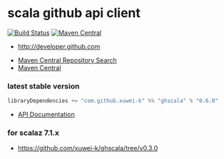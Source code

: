 # scala github api client

[![Build Status](https://secure.travis-ci.org/xuwei-k/ghscala.png)](http://travis-ci.org/xuwei-k/ghscala)
[![Maven Central](https://maven-badges.herokuapp.com/maven-central/com.github.xuwei-k/ghscala_2.11/badge.svg)](https://maven-badges.herokuapp.com/maven-central/com.github.xuwei-k/ghscala_2.11)


* http://developer.github.com


- [Maven Central Repository Search](http://search.maven.org/#search%7Cga%7C1%7Cg%3A%22com.github.xuwei-k%22%20AND%20a%3A%22ghscala_2.11%22)
- [Maven Central](http://repo1.maven.org/maven2/com/github/xuwei-k/)


### latest stable version

```scala
libraryDependencies += "com.github.xuwei-k" %% "ghscala" % "0.6.0"
```

- [API Documentation](https://oss.sonatype.org/service/local/repositories/releases/archive/com/github/xuwei-k/ghscala_2.12/0.6.0/ghscala_2.12-0.6.0-javadoc.jar/!/index.html)


### for scalaz 7.1.x
- <https://github.com/xuwei-k/ghscala/tree/v0.3.0>
